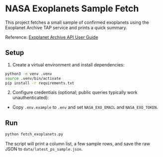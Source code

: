 # NASA Exoplanets Sample Fetch

This project fetches a small sample of confirmed exoplanets using the Exoplanet Archive TAP service and prints a quick summary.

Reference: [Exoplanet Archive API User Guide](https://exoplanetarchive.ipac.caltech.edu/docs/program_interfaces.html)

## Setup

1. Create a virtual environment and install dependencies:

```bash
python3 -m venv .venv
source .venv/bin/activate
pip install -r requirements.txt
```

2. Configure credentials (optional; public queries typically work unauthenticated):

- Copy `.env.example` to `.env` and set `NASA_EXO_EMAIL` and `NASA_EXO_TOKEN`.

## Run

```bash
python fetch_exoplanets.py
```

The script will print a column list, a few sample rows, and save the raw JSON to `data/latest_ps_sample.json`.
